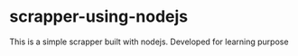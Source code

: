 # scrapper-using-nodejs

This is a simple scrapper built with nodejs. Developed for learning purpose
